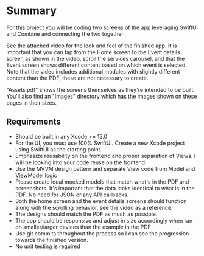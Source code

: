 # Summary

For this project you will be coding two screens of the app leveraging SwiftUI and Combine and connecting the two together.

See the attached video for the look and feel of the finished app. It is important that you can tap from the Home screen to the Event details screen as shown in the video, scroll the services carousel, and that the Event screen shows different content based on which event is selected. Note that the video includes additional modules with slightly different content than the PDF, these are not necessary to create.

"Assets.pdf" shows the screens themselves as they're intended to be built. You'll also find an "Images" directory which has the images shown on these pages in their sizes.

## Requirements

- Should be built in any Xcode >= 15.0
- For the UI, you must use 100% SwiftUI. Create a new Xcode project using SwiftUI as the starting point.
- Emphasize reusability on the frontend and proper separation of Views. I will be looking into your code reuse on the frontend.
- Use the MVVM design pattern and separate View code from Model and ViewModel logic
- Please create local mocked models that match what's in the PDF and screenshots. It's important that the data looks identical to what is in the PDF. No need for JSON or any API callbacks.
- Both the home screen and the event details screens should function along with the scrolling behavior, see the video as a reference.
- The designs should match the PDF as much as possible.
- The app should be responsive and adjust in size accordingly when ran on smaller/larger devices than the example in the PDF
- Use git commits throughout the process so I can see the progression towards the finished version.
- No unit testing is required
